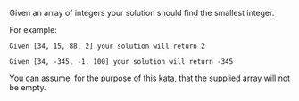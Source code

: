 Given an array of integers your solution should find the smallest integer.

For example:

    Given [34, 15, 88, 2] your solution will return 2
    
    Given [34, -345, -1, 100] your solution will return -345

You can assume, for the purpose of this kata, that the supplied array will not be empty.
